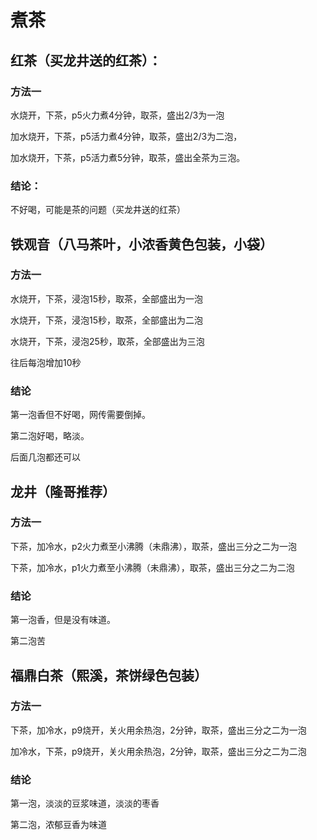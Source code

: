 # 煮茶

## 红茶（买龙井送的红茶）：

### 方法一

水烧开，下茶，p5火力煮4分钟，取茶，盛出2/3为一泡

加水烧开，下茶，p5活力煮4分钟，取茶，盛出2/3为二泡，

加水烧开，下茶，p5活力煮5分钟，取茶，盛出全茶为三泡。

### 结论：

不好喝，可能是茶的问题（买龙井送的红茶）

## 铁观音（八马茶叶，小浓香黄色包装，小袋）

### 方法一

水烧开，下茶，浸泡15秒，取茶，全部盛出为一泡

水烧开，下茶，浸泡15秒，取茶，全部盛出为二泡

水烧开，下茶，浸泡25秒，取茶，全部盛出为三泡

往后每泡增加10秒

### 结论

第一泡香但不好喝，网传需要倒掉。

第二泡好喝，略淡。

后面几泡都还可以

## 龙井（隆哥推荐）

### 方法一

下茶，加冷水，p2火力煮至小沸腾（未鼎沸），取茶，盛出三分之二为一泡

下茶，加冷水，p1火力煮至小沸腾（未鼎沸），取茶，盛出三分之二为二泡



### 结论

第一泡香，但是没有味道。

第二泡苦

## 福鼎白茶（熙溪，茶饼绿色包装）

### 方法一

下茶，加冷水，p9烧开，关火用余热泡，2分钟，取茶，盛出三分之二为一泡

加冷水，下茶，p9烧开，关火用余热泡，2分钟，取茶，盛出三分之二为二泡

### 结论

第一泡，淡淡的豆浆味道，淡淡的枣香

第二泡，浓郁豆香为味道











